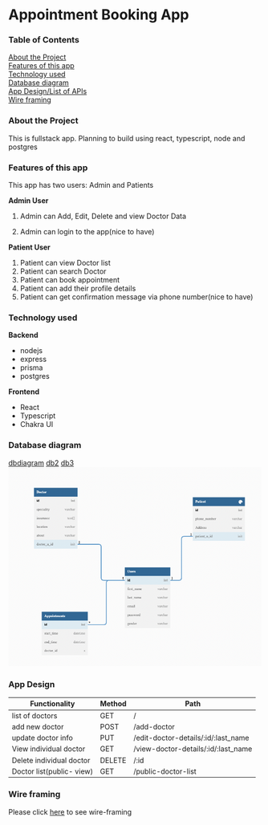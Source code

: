 # Appointment Booking App

### Table of Contents

[About the Project](#about-the-project)  
[Features of this app](#features-of-this-app)  
[Technology used](#technology-used-1)  
[Database diagram](#database-diagram)  
[App Design/List of APIs](#app-design)  
[Wire framing](#wire-framing)

### About the Project

This is fullstack app. Planning to build using react, typescript, node and postgres

### Features of this app

This app has two users: Admin and Patients

**Admin User**

1. Admin can Add, Edit, Delete and view Doctor Data

2. Admin can login to the app(nice to have)

**Patient User**

1. Patient can view Doctor list
2. Patient can search Doctor
3. Patient can book appointment
4. Patient can add their profile details
5. Patient can get confirmation message via phone number(nice to have)

### Technology used

**Backend**

- nodejs
- express
- prisma
- postgres

**Frontend**

- React
- Typescript
- Chakra UI

### Database diagram

[dbdiagram](https://dbdiagram.io/d/62df135d0d66c746554ab129)
[db2](https://dbdiagram.io/d/62e41aeaf31da965e841437b)
[db3](https://dbdiagram.io/d/62e4273bf31da965e841a4a0)
![dbdiagram](./screenshots/schema2.png)

### App Design

| Functionality             | Method | Path                                |
| ------------------------- | ------ | ----------------------------------- |
| list of doctors           | GET    | /                                   |
| add new doctor            | POST   | /add-doctor                         |
| update doctor info        | PUT    | /edit-doctor-details/:id/:last_name |
| View individual doctor    | GET    | /view-doctor-details/:id/:last_name |
| Delete individual doctor  | DELETE | /:id                                |
| Doctor list(public- view) | GET    | /public-doctor-list                 |

### Wire framing

Please click [here](https://app.diagrams.net/#G1QRSWzpZixVfFF8Xm8DQCiyJ28nhHi1j6) to see wire-framing
